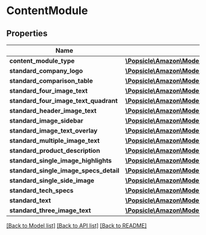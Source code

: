# ContentModule

## Properties
Name | Type | Description | Notes
------------ | ------------- | ------------- | -------------
**content_module_type** | [**\Popsicle\Amazon\Model\ContentModuleType**](ContentModuleType.md) |  | 
**standard_company_logo** | [**\Popsicle\Amazon\Model\StandardCompanyLogoModule**](StandardCompanyLogoModule.md) |  | [optional] 
**standard_comparison_table** | [**\Popsicle\Amazon\Model\StandardComparisonTableModule**](StandardComparisonTableModule.md) |  | [optional] 
**standard_four_image_text** | [**\Popsicle\Amazon\Model\StandardFourImageTextModule**](StandardFourImageTextModule.md) |  | [optional] 
**standard_four_image_text_quadrant** | [**\Popsicle\Amazon\Model\StandardFourImageTextQuadrantModule**](StandardFourImageTextQuadrantModule.md) |  | [optional] 
**standard_header_image_text** | [**\Popsicle\Amazon\Model\StandardHeaderImageTextModule**](StandardHeaderImageTextModule.md) |  | [optional] 
**standard_image_sidebar** | [**\Popsicle\Amazon\Model\StandardImageSidebarModule**](StandardImageSidebarModule.md) |  | [optional] 
**standard_image_text_overlay** | [**\Popsicle\Amazon\Model\StandardImageTextOverlayModule**](StandardImageTextOverlayModule.md) |  | [optional] 
**standard_multiple_image_text** | [**\Popsicle\Amazon\Model\StandardMultipleImageTextModule**](StandardMultipleImageTextModule.md) |  | [optional] 
**standard_product_description** | [**\Popsicle\Amazon\Model\StandardProductDescriptionModule**](StandardProductDescriptionModule.md) |  | [optional] 
**standard_single_image_highlights** | [**\Popsicle\Amazon\Model\StandardSingleImageHighlightsModule**](StandardSingleImageHighlightsModule.md) |  | [optional] 
**standard_single_image_specs_detail** | [**\Popsicle\Amazon\Model\StandardSingleImageSpecsDetailModule**](StandardSingleImageSpecsDetailModule.md) |  | [optional] 
**standard_single_side_image** | [**\Popsicle\Amazon\Model\StandardSingleSideImageModule**](StandardSingleSideImageModule.md) |  | [optional] 
**standard_tech_specs** | [**\Popsicle\Amazon\Model\StandardTechSpecsModule**](StandardTechSpecsModule.md) |  | [optional] 
**standard_text** | [**\Popsicle\Amazon\Model\StandardTextModule**](StandardTextModule.md) |  | [optional] 
**standard_three_image_text** | [**\Popsicle\Amazon\Model\StandardThreeImageTextModule**](StandardThreeImageTextModule.md) |  | [optional] 

[[Back to Model list]](../../README.md#documentation-for-models) [[Back to API list]](../../README.md#documentation-for-api-endpoints) [[Back to README]](../../README.md)

